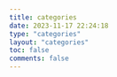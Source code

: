 ```yaml
---
title: categories
date: 2023-11-17 22:24:18
type: "categories"
layout: "categories"
toc: false
comments: false
---
```

